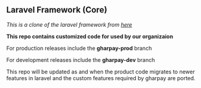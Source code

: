 ## Laravel Framework (Core)

*This is a clone of the laravel framework from [here](https://github.com/laravel/framework)*

**This repo contains customized code for used by our organizaion**

For production releases include the **gharpay-prod** branch

For development releases include the **gharpay-dev** branch

This repo will be updated as and when the product code migrates to newer features in laravel and the custom features required by gharpay are ported. 